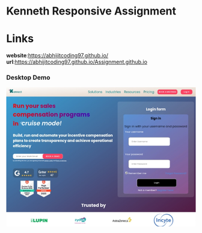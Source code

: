 # Kenneth Responsive Assignment
# Links
**website**:https://abhijitcoding97.github.io/
**url**:https://abhijitcoding97.github.io/Assignment.github.io
### Desktop Demo
![assignment](images/assignment.jpg)
